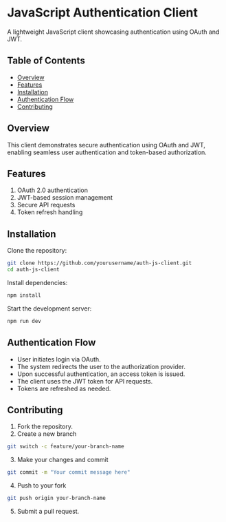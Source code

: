 # JavaScript Authentication Client

A lightweight JavaScript client showcasing authentication using OAuth and JWT.

## Table of Contents

- [Overview](#overview)
- [Features](#features)
- [Installation](#installation)
- [Authentication Flow](#authentication-flow)
- [Contributing](#contributing)

## Overview

This client demonstrates secure authentication using OAuth and JWT, enabling seamless user authentication and token-based authorization.

## Features

1. OAuth 2.0 authentication
2. JWT-based session management
3. Secure API requests
4. Token refresh handling

## Installation

Clone the repository:

```bash
git clone https://github.com/yourusername/auth-js-client.git
cd auth-js-client
```

Install dependencies:

```bash
npm install
```

Start the development server:

```bash
npm run dev
```

## Authentication Flow

- User initiates login via OAuth.
- The system redirects the user to the authorization provider.
- Upon successful authentication, an access token is issued.
- The client uses the JWT token for API requests.
- Tokens are refreshed as needed.

## Contributing

1. Fork the repository.
2. Create a new branch

```bash
git switch -c feature/your-branch-name
```

3. Make your changes and commit

```bash
git commit -m "Your commit message here"
```

4. Push to your fork

```bash
git push origin your-branch-name
```

5. Submit a pull request.
